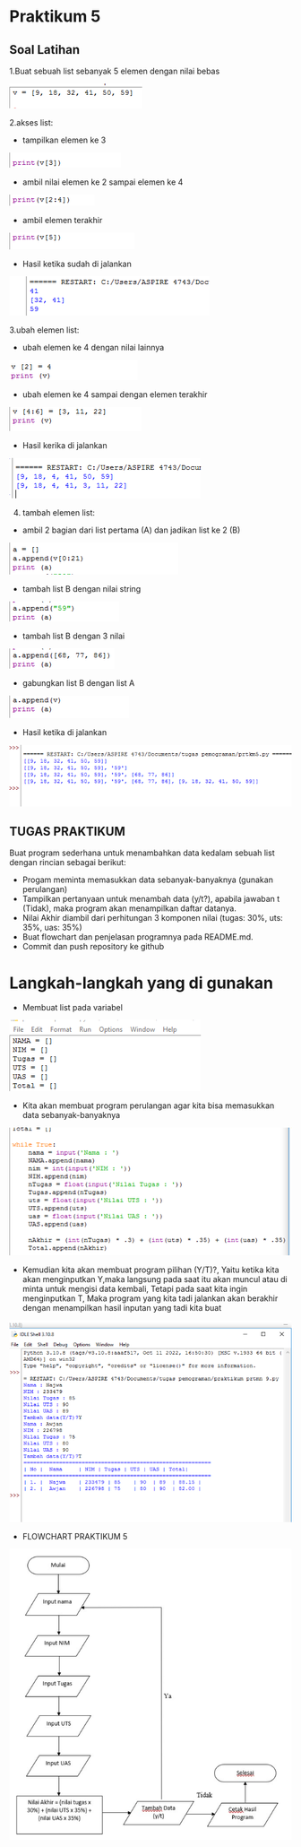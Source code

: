  # Praktikum 5
 
  ## Soal Latihan
  

1.Buat sebuah list sebanyak 5 elemen dengan nilai bebas

![gambar1](gambar/awjan.png)


2.akses list:

- tampilkan elemen ke 3

![gambar1](gambar/awjan1.png)
   
- ambil nilai elemen ke 2 sampai elemen ke 4

![gambar1](gambar/awjan2.png)

- ambil elemen terakhir

![gambar1](gambar/awjan3.png)

- Hasil ketika sudah di jalankan

![gambar1](gambar/hasil1.png)

3.ubah elemen list:

- ubah elemen ke 4 dengan nilai lainnya

![gambar1](gambar/awjan4.png)

- ubah elemen ke 4 sampai dengan elemen terakhir

![gambar1](gambar/awjan5.png)

- Hasil kerika di jalankan

![gambar1](gambar/hasil2.png)

4. tambah elemen list:

- ambil 2 bagian dari list pertama (A) dan jadikan list ke 2 (B)

![gambar1](gambar/awjan6.png)

- tambah list B dengan nilai string

![gambar1](gambar/awjan7.png)

- tambah list B dengan 3 nilai

![gambar1](gambar/awjan8.png)

- gabungkan list B dengan list A

![gambar1](gambar/awjan9.png)

- Hasil ketika di jalankan

![gambar1](gambar/hasil3.png)

## TUGAS PRAKTIKUM

Buat program sederhana untuk menambahkan data kedalam sebuah
list dengan rincian sebagai berikut:
- Progam meminta memasukkan data sebanyak-banyaknya (gunakan
perulangan)
- Tampilkan pertanyaan untuk menambah data (y/t?), apabila jawaban
t (Tidak), maka program akan menampilkan daftar datanya. 
- Nilai Akhir diambil dari perhitungan 3 komponen nilai (tugas: 30%,
uts: 35%, uas: 35%)
- Buat flowchart dan penjelasan programnya pada README.md.
- Commit dan push repository ke github

# Langkah-langkah yang di gunakan

- Membuat list pada variabel 

![gambar1](gambar/prktkm.png)

- Kita akan membuat program perulangan agar kita bisa memasukkan data sebanyak-banyaknya

![gambar1](gambar/prktkm1.png)

- Kemudian kita akan membuat program pilihan (Y/T)?, Yaitu ketika kita akan menginputkan Y,maka langsung pada saat itu akan muncul atau di minta untuk mengisi data kembali, Tetapi pada saat kita ingin menginputkan T, Maka program yang kita tadi jalankan akan berakhir dengan menampilkan hasil inputan yang tadi kita buat

![gambar1](gambar/hasil4.png)

- FLOWCHART PRAKTIKUM 5

![gambar1](gambar/flowchart5.jpeg)
